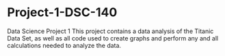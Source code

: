 # Project-1-DSC-140
Data Science Project 1
This project contains a data analysis of the Titanic Data Set, as well as all code used to create graphs and perform any and all calculations needed to analyze the data. 
